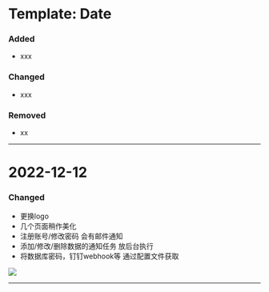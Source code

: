 # Template: Date
### Added
 - xxx
### Changed
- xxx
### Removed
- xx
---

# 2022-12-12

### Changed
- 更换logo
- 几个页面稍作美化
- 注册账号/修改密码 会有邮件通知
- 添加/修改/删除数据的通知任务 放后台执行
- 将数据库密码，钉钉webhook等 通过配置文件获取

<img src="./myess/asserts/2022-12-12.gif" />

---
